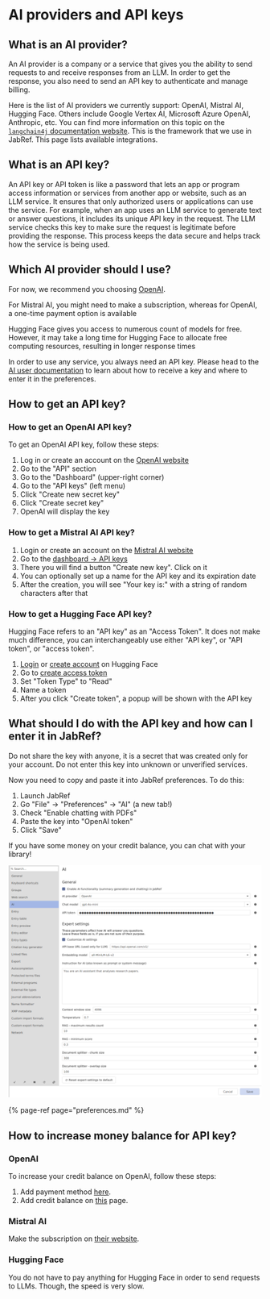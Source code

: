 # AI providers and API keys

## What is an AI provider?

An AI provider is a company or a service that gives you the ability to send requests to and receive responses from an LLM. In order to get the response, you also need to send an API key to authenticate and manage billing.

Here is the list of AI providers we currently support: OpenAI, Mistral AI, Hugging Face. Others include Google Vertex AI, Microsoft Azure OpenAI, Anthropic, etc. You can find more information on this topic on the [`langchain4j` documentation website](https://docs.langchain4j.dev/category/language-models). This is the framework that we use in JabRef. This page lists available integrations.

## What is an API key?

An API key or API token is like a password that lets an app or program access information or services from another
app or website, such as an LLM service. It ensures that only authorized users or applications can use
the service. For example, when an app uses an LLM service to generate text or answer questions, it includes its
unique API key in the request. The LLM service checks this key to make sure the request is legitimate before
providing the response. This process keeps the data secure and helps track how the service is being used.

## Which AI provider should I use?

For now, we recommend you choosing [OpenAI](https://platform.openai.com/docs/models).

For Mistral AI, you might need to make a subscription, whereas for OpenAI, a one-time payment option is available

Hugging Face gives you access to numerous count of models for free.
However, it may take a long time for Hugging Face to allocate free computing resources, resulting in longer response times

In order to use any service, you always need an API key.
Please head to the [AI user documentation](https://docs.jabref.org/ai/ai-providers-and-api-keys) to learn about how to receive a key and where to enter it in the preferences.

## How to get an API key?

### How to get an OpenAI API key?

To get an OpenAI API key, follow these steps:

1. Log in or create an account on the [OpenAI website](https://platform.openai.com/login?launch)
2. Go to the "API" section
3. Go to the "Dashboard" (upper-right corner)
4. Go to the "API keys" (left menu)
5. Click "Create new secret key"
6. Click "Create secret key"
7. OpenAI will display the key

### How to get a Mistral AI API key?

1. Login or create an account on the [Mistral AI website](https://auth.mistral.ai/ui/login)
2. Go to the [dashboard -> API keys](https://console.mistral.ai/api-keys/)
3. There you will find a button "Create new key". Click on it
4. You can optionally set up a name for the API key and its expiration date
5. After the creation, you will see "Your key is:" with a string of random characters after that

### How to get a Hugging Face API key?

Hugging Face refers to an "API key" as an "Access Token". It does not make much difference, you can interchangeably use either "API key", or "API token", or "access token".

1. [Login](https://huggingface.co/login) or [create account](https://huggingface.co/join) on Hugging Face
2. Go to [create access token](https://huggingface.co/settings/tokens/new?)
3. Set "Token Type" to "Read"
4. Name a token
5. After you click "Create token", a popup will be shown with the API key

## What should I do with the API key and how can I enter it in JabRef?

Do not share the key with anyone, it is a secret that was created only for your account. Do not enter this key into unknown or unverified services.

Now you need to copy and paste it into JabRef preferences. To do this:

1. Launch JabRef
2. Go "File" -> "Preferences" -> "AI" (a new tab!)
3. Check "Enable chatting with PDFs"
4. Paste the key into "OpenAI token"
5. Click "Save"

If you have some money on your credit balance, you can chat with your library!

![AI preferences](../.gitbook/assets/AiPreferences.png)

{% page-ref page="preferences.md" %}

## How to increase money balance for API key?

### OpenAI

To increase your credit balance on OpenAI, follow these steps:

1. Add payment method [here](https://platform.openai.com/settings/organization/billing/payment-methods).
2. Add credit balance on [this](https://platform.openai.com/settings/organization/billing/overview) page.

### Mistral AI

Make the subscription on [their website](https://console.mistral.ai/billing/subscribe/).

### Hugging Face

You do not have to pay anything for Hugging Face in order to send requests to LLMs. Though, the speed is very slow.
